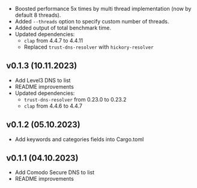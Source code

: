 -   Boosted performance 5x times by multi thread implementation (now by default 8 threads).
-   Added `--threads` option to specify custom number of threads.
-   Added output of total benchmark time.
-   Updated dependencies:
    - `clap` from 4.4.7 to 4.4.11
    - Replaced `trust-dns-resolver` with `hickory-resolver`

## v0.1.3 (10.11.2023)

-   Add Level3 DNS to list
-   README improvements
-   Updated dependencies:
    - `trust-dns-resolver` from 0.23.0 to 0.23.2
    - `clap` from 4.4.6 to 4.4.7  

## v0.1.2 (05.10.2023)

- Add keywords and categories fields into Cargo.toml

## v0.1.1 (04.10.2023)

-   Add Comodo Secure DNS to list
-   README improvements
